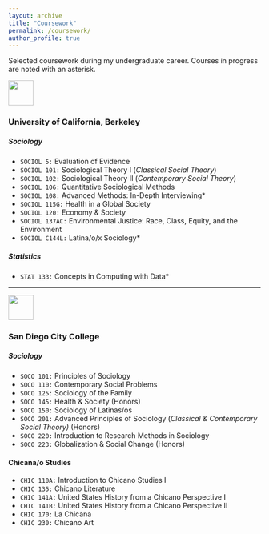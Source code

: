 ```yaml
---
layout: archive
title: "Coursework"
permalink: /coursework/
author_profile: true
---
```


Selected coursework during my undergraduate career. Courses in progress are noted with an asterisk.

<img src="https://juliocedillo.github.io/images/ucbseal.png" width="50px">

### University of California, Berkeley

##### Sociology
* `SOCIOL 5:` Evaluation of Evidence
* `SOCIOL 101:` Sociological Theory I (_Classical Social Theory_)
* `SOCIOL 102:` Sociological Theory II (_Contemporary Social Theory_)
* `SOCIOL 106:` Quantitative Sociological Methods
* `SOCIOL 108:` Advanced Methods: In-Depth Interviewing*
* `SOCIOL 115G:` Health in a Global Society
* `SOCIOL 120:` Economy & Society
* `SOCIOL 137AC:` Environmental Justice: Race, Class, Equity, and the Environment
* `SOCIOL C144L:` Latina/o/x Sociology*

##### Statistics
* `STAT 133:` Concepts in Computing with Data*

---

<img src="https://juliocedillo.github.io/images/sdccseal.png" width="50px">

### San Diego City College

##### Sociology
* `SOCO 101:` Principles of Sociology
* `SOCO 110:` Contemporary Social Problems
* `SOCO 125:` Sociology of the Family
* `SOCO 145:` Health & Society (Honors)
* `SOCO 150:` Sociology of Latinas/os
* `SOCO 201:` Advanced Principles of Sociology (_Classical & Contemporary Social Theory)_ (Honors)
* `SOCO 220:` Introduction to Research Methods in Sociology
* `SOCO 223:` Globalization & Social Change (Honors)

#### Chicana/o Studies
* `CHIC 110A:` Introduction to Chicano Studies I
* `CHIC 135:` Chicano Literature
* `CHIC 141A:` United States History from a Chicano Perspective I
* `CHIC 141B:` United States History from a Chicano Perspective II
* `CHIC 170:` La Chicana
* `CHIC 230:` Chicano Art

